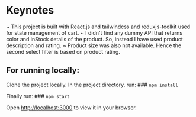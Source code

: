 # Keynotes

~ This project is built with React.js and tailwindcss and reduxjs-toolkit used for state management of cart.
~ I didn't find any dummy API that returns color and inStock details of the product. So, instead I have used product description and rating.
~ Product size was also not available. Hence the second select filter is based on product rating.

## For running locally:

Clone the project locally.
In the project directory, run: ### `npm install`

Finally run: ### `npm start`

Open [http://localhost:3000](http://localhost:3000) to view it in your browser.



